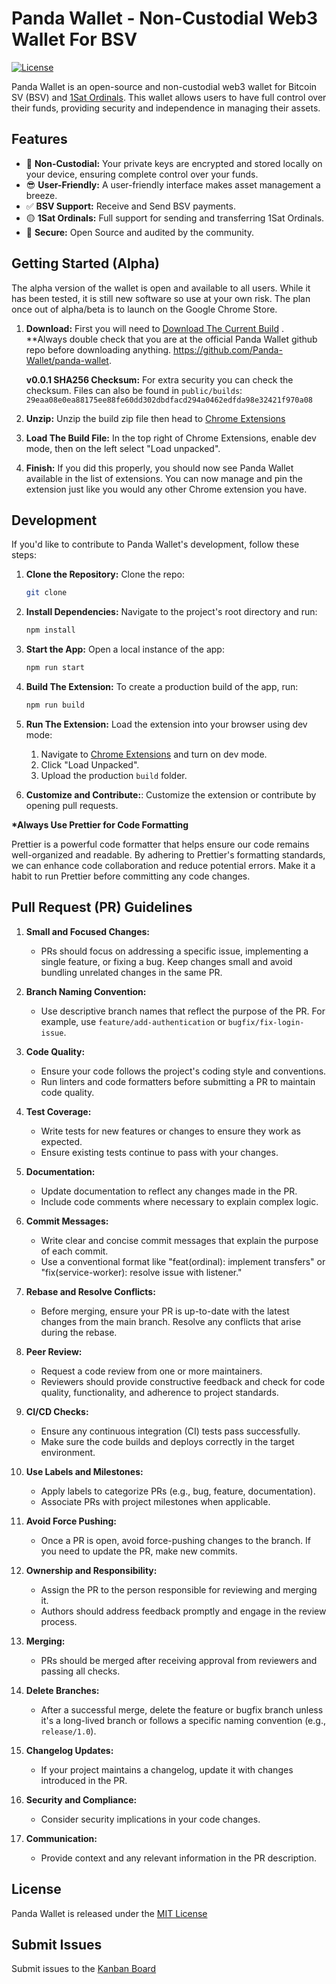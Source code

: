 # Panda Wallet - Non-Custodial Web3 Wallet For BSV

[![License](https://img.shields.io/badge/License-MIT-blue.svg)](https://opensource.org/licenses/MIT)

Panda Wallet is an open-source and non-custodial web3 wallet for Bitcoin SV (BSV) and [1Sat Ordinals](https://docs.1satordinals.com/). This wallet allows users to have full control over their funds, providing security and independence in managing their assets.

## Features

- 🔑 **Non-Custodial:** Your private keys are encrypted and stored locally on your device, ensuring complete control over your funds.
- 😎 **User-Friendly:** A user-friendly interface makes asset management a breeze.
- ✅ **BSV Support:** Receive and Send BSV payments.
- 🟡 **1Sat Ordinals:** Full support for sending and transferring 1Sat Ordinals.
- 🔐 **Secure:** Open Source and audited by the community.

## Getting Started (Alpha)

The alpha version of the wallet is open and available to all users. While it has been tested, it is still new software so use at your own risk. The plan once out of alpha/beta is to launch on the Google Chrome Store.

1. **Download:** First you will need to [Download The Current Build](https://github.com/Panda-Wallet/panda-wallet/blob/main/public/builds/panda-wallet-0.0.1.zip)
   . \*\*Always double check that you are at the official Panda Wallet github repo before downloading anything. https://github.com/Panda-Wallet/panda-wallet.

   **v0.0.1 SHA256 Checksum:** For extra security you can check the checksum. Files can also be found in `public/builds`:
   `29eaa08e0ea88175ee88fe60dd302dbdfacd294a0462edfda98e32421f970a08`

2. **Unzip:** Unzip the build zip file then head to [Chrome Extensions](chrome://extensions)
3. **Load The Build File:** In the top right of Chrome Extensions, enable dev mode, then on the left select "Load unpacked".
4. **Finish:** If you did this properly, you should now see Panda Wallet available in the list of extensions. You can now manage and pin the extension just like you would any other Chrome extension you have.

## Development

If you'd like to contribute to Panda Wallet's development, follow these steps:

1. **Clone the Repository:** Clone the repo:

   ```bash
   git clone
   ```

2. **Install Dependencies:** Navigate to the project's root directory and run:

   ```bash
   npm install
   ```

3. **Start the App:** Open a local instance of the app:

   ```bash
   npm run start
   ```

4. **Build The Extension:** To create a production build of the app, run:

   ```bash
   npm run build
   ```

5. **Run The Extension:** Load the extension into your browser using dev mode:

   1. Navigate to [Chrome Extensions](chrome://extensions/) and turn on dev mode.
   2. Click "Load Unpacked".
   3. Upload the production `build` folder.

6. **Customize and Contribute:**: Customize the extension or contribute by opening pull requests.

**\*Always Use Prettier for Code Formatting**

Prettier is a powerful code formatter that helps ensure our code remains well-organized and readable. By adhering to Prettier's formatting standards, we can enhance code collaboration and reduce potential errors. Make it a habit to run Prettier before committing any code changes.

## Pull Request (PR) Guidelines

1. **Small and Focused Changes:**

   - PRs should focus on addressing a specific issue, implementing a single feature, or fixing a bug. Keep changes small and avoid bundling unrelated changes in the same PR.

2. **Branch Naming Convention:**

   - Use descriptive branch names that reflect the purpose of the PR. For example, use `feature/add-authentication` or `bugfix/fix-login-issue`.

3. **Code Quality:**

   - Ensure your code follows the project's coding style and conventions.
   - Run linters and code formatters before submitting a PR to maintain code quality.

4. **Test Coverage:**

   - Write tests for new features or changes to ensure they work as expected.
   - Ensure existing tests continue to pass with your changes.

5. **Documentation:**

   - Update documentation to reflect any changes made in the PR.
   - Include code comments where necessary to explain complex logic.

6. **Commit Messages:**

   - Write clear and concise commit messages that explain the purpose of each commit.
   - Use a conventional format like "feat(ordinal): implement transfers" or "fix(service-worker): resolve issue with listener."

7. **Rebase and Resolve Conflicts:**

   - Before merging, ensure your PR is up-to-date with the latest changes from the main branch. Resolve any conflicts that arise during the rebase.

8. **Peer Review:**

   - Request a code review from one or more maintainers.
   - Reviewers should provide constructive feedback and check for code quality, functionality, and adherence to project standards.

9. **CI/CD Checks:**

   - Ensure any continuous integration (CI) tests pass successfully.
   - Make sure the code builds and deploys correctly in the target environment.

10. **Use Labels and Milestones:**

    - Apply labels to categorize PRs (e.g., bug, feature, documentation).
    - Associate PRs with project milestones when applicable.

11. **Avoid Force Pushing:**

    - Once a PR is open, avoid force-pushing changes to the branch. If you need to update the PR, make new commits.

12. **Ownership and Responsibility:**

    - Assign the PR to the person responsible for reviewing and merging it.
    - Authors should address feedback promptly and engage in the review process.

13. **Merging:**

    - PRs should be merged after receiving approval from reviewers and passing all checks.

14. **Delete Branches:**

    - After a successful merge, delete the feature or bugfix branch unless it's a long-lived branch or follows a specific naming convention (e.g., `release/1.0`).

15. **Changelog Updates:**

    - If your project maintains a changelog, update it with changes introduced in the PR.

16. **Security and Compliance:**

    - Consider security implications in your code changes.

17. **Communication:**

    - Provide context and any relevant information in the PR description.

## License

Panda Wallet is released under the [MIT License](https://opensource.org/licenses/MIT)

## Submit Issues

Submit issues to the [Kanban Board](https://github.com/orgs/Panda-Wallet/projects/1)
